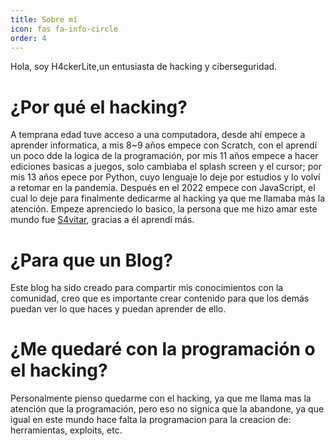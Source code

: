 ```yaml
---
title: Sobre mí
icon: fas fa-info-circle
order: 4
---
```


Hola, soy H4ckerLite,un entusiasta de hacking y ciberseguridad.

# ¿Por qué el hacking?

A temprana edad tuve acceso a una computadora, desde ahí empece a aprender informatica, a mis 8~9 años empece con Scratch, con el aprendí un poco dde la logica de la programación, por mis 11 años empece a hacer ediciones basicas a juegos, solo cambiaba el splash screen y el cursor; por mis 13 años epece por Python, cuyo lenguaje lo deje por estudios y lo volví a retomar en la pandemia.
Después en el 2022 empece con JavaScript, el cual lo deje para finalmente dedicarme al hacking ya que me llamaba más la atención.
Empeze aprenciedo lo basico, la persona que me hizo amar este mundo fue [S4vitar](https://www.youtube.com/c/s4vitar), gracias a él aprendí más.


# ¿Para que un Blog?

Este blog ha sido creado para compartir mis conocimientos con la comunidad, creo que es importante crear contenido para que los demás puedan ver lo que haces y puedan aprender de ello.

# ¿Me quedaré con la programación o el hacking?

Personalmente pienso quedarme con el hacking, ya que me llama mas la atención que la programación, pero eso no signica que la abandone, ya que igual en este mundo hace falta la programacion para la creacion de: herramientas, exploits, etc.


